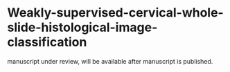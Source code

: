# Weakly-supervised-cervical-whole-slide-histological-image-classification
manuscript under review, will be available after manuscript is published.

